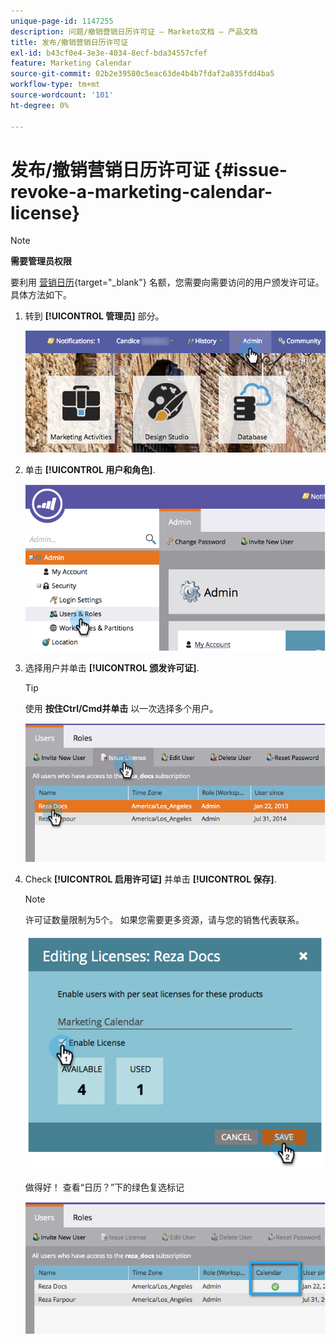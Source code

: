 ```yaml
---
unique-page-id: 1147255
description: 问题/撤销营销日历许可证 — Marketo文档 — 产品文档
title: 发布/撤销营销日历许可证
exl-id: b43cf0e4-3e3e-4034-8ecf-bda34557cfef
feature: Marketing Calendar
source-git-commit: 02b2e39580c5eac63de4b4b7fdaf2a835fdd4ba5
workflow-type: tm+mt
source-wordcount: '101'
ht-degree: 0%

---
```


# 发布/撤销营销日历许可证 {#issue-revoke-a-marketing-calendar-license}

>[!NOTE]
>
>**需要管理员权限**

要利用 [营销日历](/help/marketo/product-docs/core-marketo-concepts/marketing-calendar/understanding-the-calendar/navigating-the-marketing-calendar.md){target="_blank"} 名额，您需要向需要访问的用户颁发许可证。 具体方法如下。

1. 转到 **[!UICONTROL 管理员]** 部分。

   ![](assets/adminhand.png)

1. 单击 **[!UICONTROL 用户和角色]**.

   ![](assets/2.png)

1. 选择用户并单击 **[!UICONTROL 颁发许可证]**.

   >[!TIP]
   >
   >使用 **按住Ctrl/Cmd并单击** 以一次选择多个用户。

   ![](assets/3.png)

1. Check **[!UICONTROL 启用许可证]** 并单击 **[!UICONTROL 保存]**.

   >[!NOTE]
   >
   >许可证数量限制为5个。 如果您需要更多资源，请与您的销售代表联系。

   ![](assets/4.png)

   做得好！ 查看“日历？”下的绿色复选标记

   ![](assets/5.png)
